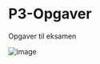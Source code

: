 # P3-Opgaver
Opgaver til eksamen

![image](https://github.com/Andersen2407/P3-Opgaver/assets/8054877/da294339-9f09-49d9-a2ee-9e01a749d33e)
